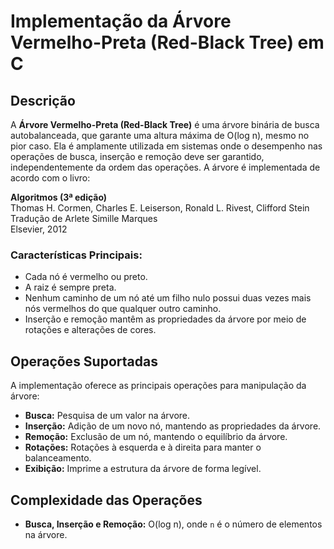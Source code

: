 
# Implementação da Árvore Vermelho-Preta (Red-Black Tree) em C

## Descrição

A **Árvore Vermelho-Preta (Red-Black Tree)** é uma árvore binária de busca autobalanceada, que garante uma altura máxima de O(log n), mesmo no pior caso. Ela é amplamente utilizada em sistemas onde o desempenho nas operações de busca, inserção e remoção deve ser garantido, independentemente da ordem das operações. A árvore é implementada de acordo com o livro:

**Algoritmos (3ª edição)**  
Thomas H. Cormen, Charles E. Leiserson, Ronald L. Rivest, Clifford Stein  
Tradução de Arlete Simille Marques  
Elsevier, 2012

### Características Principais:

- Cada nó é vermelho ou preto.
- A raiz é sempre preta.
- Nenhum caminho de um nó até um filho nulo possui duas vezes mais nós vermelhos do que qualquer outro caminho.
- Inserção e remoção mantêm as propriedades da árvore por meio de rotações e alterações de cores.

## Operações Suportadas

A implementação oferece as principais operações para manipulação da árvore:

- **Busca:** Pesquisa de um valor na árvore.
- **Inserção:** Adição de um novo nó, mantendo as propriedades da árvore.
- **Remoção:** Exclusão de um nó, mantendo o equilíbrio da árvore.
- **Rotações:** Rotações à esquerda e à direita para manter o balanceamento.
- **Exibição:** Imprime a estrutura da árvore de forma legível.

## Complexidade das Operações

- **Busca, Inserção e Remoção:** O(log n), onde `n` é o número de elementos na árvore.
